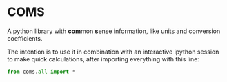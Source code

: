 # COMS

A python library with **com**mon **s**ense information, like units and
conversion coefficients.

The intention is to use it in combination with an interactive ipython session
to make quick calculations, after importing everything with this line:

```python
from coms.all import *
```
